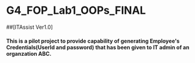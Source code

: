 # G4_FOP_Lab1_OOPs_FINAL 

##[ITAssist Ver1.0]

#### This is a pilot project to provide capability of generating Employee's Credentials(UserId and password) that has been given to IT admin of an organzation ABC.
